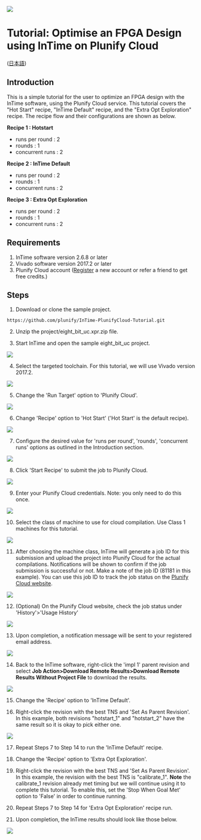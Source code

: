 <img src="images/Plunify_Cloud_InTime.png" /><h1>Tutorial: Optimise an FPGA Design using InTime on Plunify Cloud</h1>

(<a href="lang/日本語/README.md">日本語</a>)

## Introduction
This is a simple tutorial for the user to optimize an FPGA design with the InTime software, using the Plunify Cloud service. This tutorial covers the "Hot Start" recipe, "InTime Default" recipe, and the "Extra Opt Exploration" recipe. The recipe flow and their configurations are shown as below.

**Recipe 1 : Hotstart**
  - runs per round  : 2
  - rounds          : 1
  - concurrent runs : 2
  
**Recipe 2 : InTime Default**
  - runs per round  : 2
  - rounds          : 1
  - concurrent runs : 2

**Recipe 3 : Extra Opt Exploration**
  - runs per round  : 2
  - rounds          : 1
  - concurrent runs : 2

## Requirements
1. InTime software version 2.6.8 or later
2. Vivado software version 2017.2 or later
3. Plunify Cloud account ([Register](https://cloud.plunify.com/register) a new account or refer a friend to get free credits.)

## Steps

1. Download or clone the sample project.

`https://github.com/plunify/InTime-PlunifyCloud-Tutorial.git`

2. Unzip the project/eight_bit_uc.xpr.zip file.

3. Start InTime and open the sample eight_bit_uc project.
<p align="left"><img src="images/open_project.png" /></p>

4. Select the targeted toolchain. For this tutorial, we will use Vivado version 2017.2.
<p align="left"><img src="images/select_toolchain.png" /></p>

5. Change the 'Run Target' option to 'Plunify Cloud'.
<p align="left"><img src="images/run_target_option.png" /></p>

6. Change 'Recipe' option to 'Hot Start' ('Hot Start' is the default recipe).
<p align="left"><img src="images/recipe_hotstart.png" /></p>

7. Configure the desired value for 'runs per round', 'rounds', 'concurrent runs' options as outlined in the Introduction section.
<p align="left"><img src="images/hotstart_settings.png" /></p>

8. Click 'Start Recipe' to submit the job to Plunify Cloud.
<p align="left"><img src="images/start_recipe_icon.png" /></p>

9. Enter your Plunify Cloud credentials. Note: you only need to do this once.
<p align="left"><img src="images/user_creditial.png" /></p>

10. Select the class of machine to use for cloud compilation. Use Class 1 machines for this tutorial.
<p align="left"><img src="images/select_class_machine.png" /></p>

11. After choosing the machine class, InTime will generate a job ID for this submission and upload the project into Plunify Cloud for the actual compilations. Notifications will be shown to confirm if the job submission is successful or not. Make a note of the job ID (81181 in this example). You can use this job ID to track the job status on the [Plunify Cloud website](https://cloud.plunify.com/).
<p align="left"><img src="images/hotstart_job_submitted.png" /></p>

12. (Optional) On the Plunify Cloud website, check the job status under 'History'>'Usage History'
<p align="left"><img src="images/hotstart_job_status_web.png" /></p>

13. Upon completion, a notification message will be sent to your registered email address.
<p align="left"><img src="images/hotstart_job_completed_email_notification.png" /></p>

14. Back to the InTime software, right-click the 'impl 1' parent revision and select **Job Action>Download Remote Results>Download Remote Results Without Project File** to download the results.
<p align="left"><img src="images/hotstart_download_results.png" /></p>

15. Change the 'Recipe' option to 'InTime Default'.

16. Right-click the revision with the best TNS and 'Set As Parent Revision'. In this example, both revisions "hotstart_1" and "hotstart_2" have the same result so it is okay to pick either one.
<p align="left"><img src="images/intime_default_set_parent_revision.png" /></p>

17. Repeat Steps 7 to Step 14 to run the 'InTime Default' recipe. 

18. Change the 'Recipe' option to 'Extra Opt Exploration'.

19. Right-click the revision with the best TNS and 'Set As Parent Revision'. In this example, the revision with the best TNS is "calibrate_1". **Note** the calibrate_1 revision already met timing but we will continue using it to complete this tutorial. To enable this, set the 'Stop When Goal Met' option to 'False' in order to continue running. 

20. Repeat Steps 7 to Step 14 for 'Extra Opt Exploration' recipe run. 

21. Upon completion, the InTime results should look like those below.
<p align="left"><img src="images/final_result.png" /></p>
